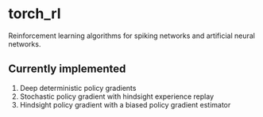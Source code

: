 # torch_rl

Reinforcement learning algorithms for spiking networks and artificial neural networks.

## Currently implemented

1. Deep deterministic policy gradients
2. Stochastic policy gradient with hindsight experience replay
3. Hindsight policy gradient with a biased policy gradient estimator
